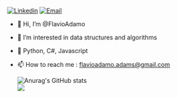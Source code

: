 [![Linkedin](https://img.shields.io/badge/Linkedin-0077B5?style=flat-square&logo=Linkedin&logoColor=white&labelColor=0077B5)](https://www.linkedin.com/in/flavio-adamo-0b0aa5187/)
[![Email](https://img.shields.io/badge/Email-ff4d4d?style=flat-square&logo=gmail&logoColor=white&labelColor=ff4d4d)](mailto:flavioadamo.adams@gmail.com)
- 👋 Hi, I’m @FlavioAdamo
- 👀 I’m interested in data structures and algorithms
- 💙 Python, C#, Javascript
- 📫 How to reach me : flavioadamo.adams@gmail.com

  ![Anurag's GitHub stats](https://github-readme-stats.vercel.app/api?username=FlavioAdamo&show_icons=true&theme=radical) <br>
  ![](https://komarev.com/ghpvc/?username=FlavioAdamo)

  

<!---
FlavioAdamo/FlavioAdamo is a ✨ special ✨ repository because its `README.md` (this file) appears on your GitHub profile.
You can click the Preview link to take a look at your changes.
--->

